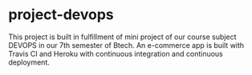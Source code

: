 # project-devops
This project is built in fulfillment of mini project of our course subject DEVOPS in our 7th semester of Btech.
An e-commerce app is built with Travis CI and Heroku with continuous integration and continuous deployment.
